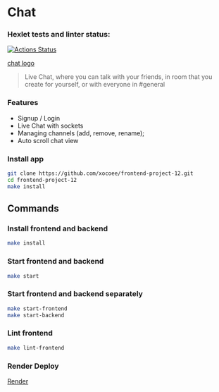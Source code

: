 # Chat

### Hexlet tests and linter status:
[![Actions Status](https://github.com/xocoee/frontend-project-12/actions/workflows/hexlet-check.yml/badge.svg)](https://github.com/xocoee/frontend-project-12/actions)

[chat logo](frontend/src/images/logo.png)

> Live Chat, where you can talk with your friends, in room that you create for yourself, or with
> everyone in #general

### Features

- Signup / Login
- Live Chat with sockets
- Managing channels (add, remove, rename);
- Auto scroll chat view

### Install app

```sh
git clone https://github.com/xocoee/frontend-project-12.git
cd frontend-project-12
make install
```

## Commands

### Install frontend and backend

```sh
make install
```

### Start frontend and backend

```sh
make start
```

### Start frontend and backend separately

```sh
make start-frontend
make start-backend
```

### Lint frontend

```sh
make lint-frontend
```

### Render Deploy

[Render](https://frontend-project-12-njkc.onrender.com)